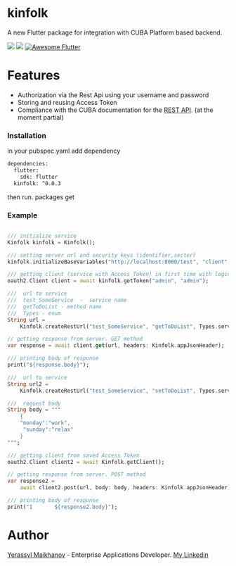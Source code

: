 # kinfolk

A new Flutter package for integration with CUBA Platform based backend.

<a href="https://github.com/yeras-is/core/blob/master/LICENSE"><img src="https://img.shields.io/badge/license-APACHE2.0-blue.svg?longCache=true&style=flat-square"></a>
   <a href="https://flutter.dev"><img src="https://img.shields.io/badge/Built%20for-Flutter-blue.svg?longCache=true&style=flat-square"></a>
  <a href="https://github.com/Solido/awesome-flutter">
   <img alt="Awesome Flutter" src="https://img.shields.io/badge/Awesome-Flutter-blue.svg?longCache=true&style=flat-square" />
</a>

# Features
  - Authorization via the Rest Api using your username and password
  - Storing and reusing Access Token
  - Compliance with the CUBA documentation for the [REST API](https://doc.cuba-platform.com/restapi-7.2/). (at the moment partial)

### Installation

in your pubspec.yaml add dependency

```sh
dependencies:
  flutter:
    sdk: flutter
  kinfolk: ^0.0.3
```
then run.  packages get

### Example 

```dart

/// initialize service
Kinfolk kinfolk = Kinfolk();

/// setting server url and security keys (identifier,secter)
kinfolk.initializeBaseVariables("http://localhost:8080/test", "client", "secret");

/// getting client (service with Access Token) in first time with login,password
oauth2.Client client = await kinfolk.getToken("admin", "admin");

///  url to service 
///  test_SomeService  -  service name 
///  getToDoList - method name
///  Types - enum
String url =
    Kinfolk.createRestUrl("test_SomeService", "getToDoList", Types.services);

// getting response from server. GET method
var response = await client.get(url, headers: Kinfolk.appJsonHeader);

/// printing body of response
print("${response.body}");

///  url to service 
String url2 =
    Kinfolk.createRestUrl("test_SomeService", "setToDoList", Types.services);

///  request body 
String body = """
    {
    "monday":"work",
     "sunday":"relax"
    }
""";

/// getting client from saved Access Token
oauth2.Client client2 = await Kinfolk.getClient();

// getting response from server. POST method
var response2 =
    await client2.post(url, body: body, headers: Kinfolk.appJsonHeader);

/// printing body of response
print("1       ${response2.body}");

```


# Author
[Yerassyl Maikhanov](https://yeras-is.github.io/) - Enterprise Applications Developer. [My Linkedin](https://www.linkedin.com/in/yerassyl-maikhanov-52558b185/)


